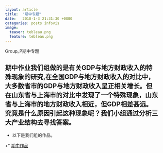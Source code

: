 ```yaml
---
layout: article
title:  "期中专题"
date:   2018-1-3 21:31:30 +0800
categories: posts infovis
image:
  teaser: tebleau.png
  feature: tebleau.png
---
```

Group_P期中专题


##  期中作业我们组做的是有关GDP与地方财政收入的特殊现象的研究,在全国GDP与地方财政收入的对比中，大多数省市的GDP与地方财政收入呈正相关增长。但在山东省与上海市的对比中发现了一个特殊现象，山东省与上海市的地方财政收入相近，但GDP相差甚远。究竟是什么原因引起这种现象呢？我们小组通过分析三大产业结构去寻找答案。

 + 以下是我们组的作品。
 
+* [期中作品](https://vivianting.github.io/infovis/Group_P/Group_P.html)